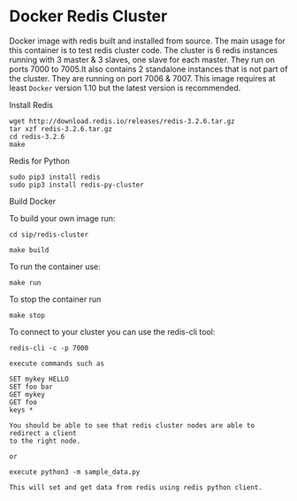 # Docker Redis Cluster

Docker image with redis built and installed from source. The main usage
for this container is to test redis cluster code. The cluster is 6 redis
instances running with 3 master & 3 slaves, one slave for each master.
They run on ports 7000 to 7005.It also contains 2 standalone instances
that is not part of the cluster. They are running on port 7006 & 7007.
This image requires at least `Docker` version 1.10 but the latest version is recommended.

Install Redis

    wget http://download.redis.io/releases/redis-3.2.6.tar.gz
    tar xzf redis-3.2.6.tar.gz
    cd redis-3.2.6
    make

Redis for Python

    sudo pip3 install redis
    sudo pip3 install redis-py-cluster

Build Docker

To build your own image run:

    cd sip/redis-cluster

    make build

To run the container use:

    make run

To stop the container run

    make stop

To connect to your cluster you can use the redis-cli tool:

    redis-cli -c -p 7000

    execute commands such as

    SET mykey HELLO
    SET foo bar
    GET mykey
    GET foo
    keys *

    You should be able to see that redis cluster nodes are able to redirect a client
    to the right node.

    or

    execute python3 -m sample_data.py

    This will set and get data from redis using redis python client.
